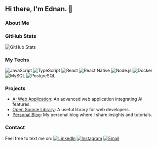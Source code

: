 ## Hi there, I'm Ednan. 👋

### About Me

### GitHub Stats

![GitHub Stats](https://github-readme-stats.vercel.app/api?username=ednan-dias&show_icons=true&theme=radical)

### My Techs

![JavaScript](https://img.shields.io/badge/-JavaScript-333?style=flat&logo=javascript)
![TypeScript](https://img.shields.io/badge/-TypeScript-333?style=flat&logo=typescript)
![React](https://img.shields.io/badge/-React-333?style=flat&logo=react)
![React Native](https://img.shields.io/badge/-React%20Native-333?style=flat&logo=react&logoColor=8257e5)
![Node.js](https://img.shields.io/badge/-Node.js-333?style=flat&logo=node.js)
![Docker](https://img.shields.io/badge/-Docker-333?style=flat&logo=docker)
![MySQL](https://img.shields.io/badge/-MySQL-333?style=flat&logo=mysql)
![PostgreSQL](https://img.shields.io/badge/-PostgreSQL-333?style=flat&logo=postgresql)

### Projects

- [AI Web Application](https://github.com/username/ai-web-app): An advanced web application integrating AI features.
- [Open Source Library](https://github.com/username/open-source-lib): A useful library for web developers.
- [Personal Blog](https://github.com/username/personal-blog): My personal blog where I share insights and tutorials.

### Contact

Feel free to text me on:
[![LinkedIn](https://img.shields.io/badge/-LinkedIn-0077B5?style=flat&logo=linkedin)](https://www.linkedin.com/in/ednandias/)
[![Instagram](https://img.shields.io/badge/-Instagram-D62976?style=flat&logo=instagram&logoColor=white)](https://www.instagram.com/ednan.dias/)
[![Email](https://img.shields.io/badge/-Email-D14836?style=flat&logo=gmail&logoColor=white)](mailto:ednan.741@gmail.com)
